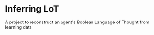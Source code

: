 # Inferring LoT

A project to reconstruct an agent's Boolean Language of Thought from learning data

